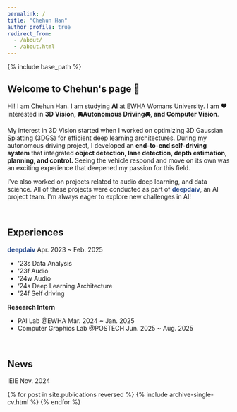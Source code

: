 ```yaml
---
permalink: /
title: "Chehun Han"
author_profile: true
redirect_from: 
  - /about/
  - /about.html
---
```


{% include base_path %}

Welcome to Chehun's page 🚗
-----

Hi! I am Chehun Han. I am studying **AI** at EWHA Womans University. I am ❤️ interested in **3D Vision, 🚘Autonomous Driving🚘, and Computer Vision**.

My interest in 3D Vision started when I worked on optimizing 3D Gaussian Splatting (3DGS) for efficient deep learning architectures. During my autonomous driving project, I developed an **end-to-end self-driving system** that integrated **object detection, lane detection, depth estimation, planning, and control.** Seeing the vehicle respond and move on its own was an exciting experience that deepened my passion for this field.

I've also worked on projects related to audio deep learning, and data science. All of these projects were conducted as part of <a href="https://deepdaiv.oopy.io/" style="color: #264a8e; text-decoration: none;">**deepdaiv**</a>, an AI project team. I'm always eager to explore new challenges in AI!

<br>

Experiences
------
<a href="https://deepdaiv.oopy.io/" style="color: #264a8e; text-decoration: none;">**deepdaiv**</a> Apr. 2023 ~ Feb. 2025
- '23s Data Analysis
- '23f Audio
- ‘24w Audio
- ‘24s Deep Learning Architecture
- '24f Self driving

**Research Intern**
- PAI Lab @EWHA Mar. 2024 ~ Jan. 2025
- Computer Graphics Lab @POSTECH Jun. 2025 ~ Aug. 2025


<br>

News
------

IEIE Nov. 2024
<style>
  .no-bullet {
    list-style: none;
    padding-left: 0;
  }
</style>

<ul class="no-bullet">
  {% for post in site.publications reversed %}
    {% include archive-single-cv.html %}
  {% endfor %}
</ul>
